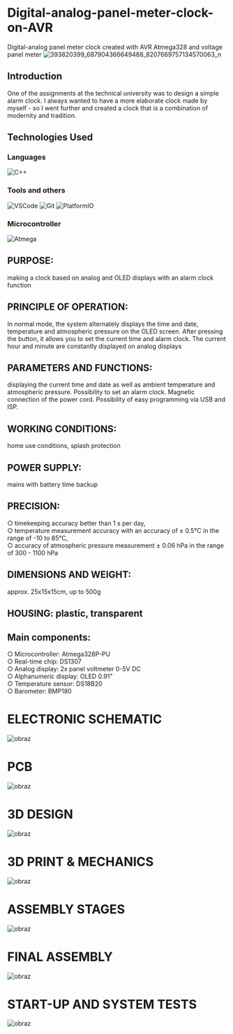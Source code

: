 # Digital-analog-panel-meter-clock-on-AVR
Digital-analog panel meter clock created with AVR Atmega328 and voltage panel meter
![393820399_687904366649488_8207669757134570063_n](https://github.com/iikolodziej/Digital-analog-panel-meter-clock-on-AVR/assets/118530880/46d5fbf2-67ea-499e-a6e9-c262a57b8f2f)

## Introduction
One of the assignments at the technical university was to design a simple alarm clock. I always wanted to have a more elaborate clock made by myself - so I went further and created a clock that is a combination of modernity and tradition.
<br /> 


## Technologies Used

### Languages
![C++](https://img.shields.io/badge/c++-%2300599C.svg?style=for-the-badge&logo=c%2B%2B&logoColor=white)

### Tools and others
![VSCode](https://img.shields.io/badge/VSCode-007ACC?style=for-the-badge) ![Git](https://img.shields.io/badge/git-%23FF0000.svg?style=for-the-badge&logo=git&logoColor=white) ![PlatformIO](https://img.shields.io/badge/PlatformIO-ebab34?style=for-the-badge)

### Microcontroller
![Atmega](https://img.shields.io/badge/ATMEGA328-Atmega328-white)

## PURPOSE: 
making a clock based on analog and OLED displays with an alarm clock function

## PRINCIPLE OF OPERATION: 
In normal mode, the system alternately displays the time and date, temperature and atmospheric pressure on the OLED screen. After pressing the button, it allows you to set the current time and alarm clock. The current hour and minute are constantly displayed on analog displays

## PARAMETERS AND FUNCTIONS: 
displaying the current time and date as well as ambient temperature and atmospheric pressure. Possibility to set an alarm clock. Magnetic connection of the power cord. Possibility of easy programming via USB and ISP.

## WORKING CONDITIONS: 
home use conditions, splash protection

## POWER SUPPLY:
mains with battery time backup

## PRECISION:
○ timekeeping accuracy better than 1 s per day,<br /> 
○ temperature measurement accuracy with an accuracy of ± 0.5°C in the range of -10 to 85°C,<br /> 
○ accuracy of atmospheric pressure measurement ± 0.06 hPa in the range of 300 - 1100 hPa<br /> 

## DIMENSIONS AND WEIGHT:
approx. 25x15x15cm, up to 500g

## HOUSING: plastic, transparent

## Main components:
○ Microcontroller: Atmega328P-PU<br /> 
○ Real-time chip: DS1307<br /> 
○ Analog display: 2x panel voltmeter 0-5V DC<br /> 
○ Alphanumeric display: OLED 0.91"<br /> 
○ Temperature sensor: DS18B20<br /> 
○ Barometer: BMP180<br /> 

# ELECTRONIC SCHEMATIC
![obraz](https://github.com/iikolodziej/Digital-analog-panel-meter-clock-on-AVR/assets/118530880/935c3e5a-691d-474f-8580-6c0851708537)

# PCB
![obraz](https://github.com/iikolodziej/Digital-analog-panel-meter-clock-on-AVR/assets/118530880/53c9e552-233d-4b78-a93c-327474b158cb)

# 3D DESIGN
![obraz](https://github.com/iikolodziej/Digital-analog-panel-meter-clock-on-AVR/assets/118530880/ea187275-46e6-4292-9b9f-45b01dd4b95d)

# 3D PRINT & MECHANICS
![obraz](https://github.com/iikolodziej/Digital-analog-panel-meter-clock-on-AVR/assets/118530880/0e186318-a75c-40ee-99d6-73bc0cda7378)

# ASSEMBLY STAGES
![obraz](https://github.com/iikolodziej/Digital-analog-panel-meter-clock-on-AVR/assets/118530880/b1624a2a-300d-417a-b162-06a1678bf99b)

# FINAL ASSEMBLY
![obraz](https://github.com/iikolodziej/Digital-analog-panel-meter-clock-on-AVR/assets/118530880/9d7dc54c-98ae-48ff-b435-cb66369de7fc)

# START-UP AND SYSTEM TESTS
![obraz](https://github.com/iikolodziej/Digital-analog-panel-meter-clock-on-AVR/assets/118530880/accba982-2bae-468f-bf59-2d9aaa68f0fa)

